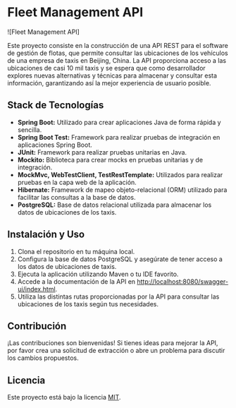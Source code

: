 # Fleet Management API

![Fleet Management API]

Este proyecto consiste en la construcción de una API REST para el software de gestión de flotas, que permite consultar las ubicaciones de los vehículos de una empresa de taxis en Beijing, China. La API proporciona acceso a las ubicaciones de casi 10 mil taxis y se espera que como desarrollador explores nuevas alternativas y técnicas para almacenar y consultar esta información, garantizando así la mejor experiencia de usuario posible.

## Stack de Tecnologías

- **Spring Boot:** Utilizado para crear aplicaciones Java de forma rápida y sencilla.
- **Spring Boot Test:** Framework para realizar pruebas de integración en aplicaciones Spring Boot.
- **JUnit:** Framework para realizar pruebas unitarias en Java.
- **Mockito:** Biblioteca para crear mocks en pruebas unitarias y de integración.
- **MockMvc, WebTestClient, TestRestTemplate:** Utilizados para realizar pruebas en la capa web de la aplicación.
- **Hibernate:** Framework de mapeo objeto-relacional (ORM) utilizado para facilitar las consultas a la base de datos.
- **PostgreSQL:** Base de datos relacional utilizada para almacenar los datos de ubicaciones de los taxis.

## Instalación y Uso

1. Clona el repositorio en tu máquina local.
2. Configura la base de datos PostgreSQL y asegúrate de tener acceso a los datos de ubicaciones de taxis.
3. Ejecuta la aplicación utilizando Maven o tu IDE favorito.
4. Accede a la documentación de la API en [http://localhost:8080/swagger-ui/index.html](http://localhost:8080/swagger-ui/index.html).
5. Utiliza las distintas rutas proporcionadas por la API para consultar las ubicaciones de los taxis según tus necesidades.

## Contribución

¡Las contribuciones son bienvenidas! Si tienes ideas para mejorar la API, por favor crea una solicitud de extracción o abre un problema para discutir los cambios propuestos.

## Licencia

Este proyecto está bajo la licencia [MIT](https://opensource.org/licenses/MIT).